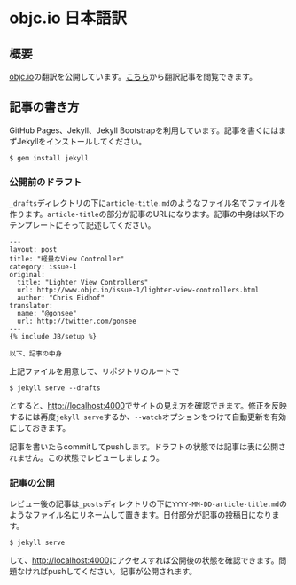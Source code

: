# objc.io 日本語訳

## 概要

[objc.io](http://www.objc.io)の翻訳を公開しています。[こちら](http://objc-ja.github.io)から翻訳記事を閲覧できます。

## 記事の書き方

GitHub Pages、Jekyll、Jekyll Bootstrapを利用しています。記事を書くにはまずJekyllをインストールしてください。

```
$ gem install jekyll
```

### 公開前のドラフト

`_drafts`ディレクトリの下に`article-title.md`のようなファイル名でファイルを作ります。`article-title`の部分が記事のURLになります。記事の中身は以下のテンプレートにそって記述してください。

```
---
layout: post
title: "軽量なView Controller"
category: issue-1
original:
  title: "Lighter View Controllers"
  url: http://www.objc.io/issue-1/lighter-view-controllers.html
  author: "Chris Eidhof"
translator:
  name: "@gonsee"
  url: http://twitter.com/gonsee
---
{% include JB/setup %}

以下、記事の中身
```

上記ファイルを用意して、リポジトリのルートで

```
$ jekyll serve --drafts
```

とすると、[http://localhost:4000](http://localhost:4000)でサイトの見え方を確認できます。修正を反映するには再度`jekyll serve`するか、`--watch`オプションをつけて自動更新を有効にしておきます。

記事を書いたらcommitしてpushします。ドラフトの状態では記事は表に公開されません。この状態でレビューしましょう。

### 記事の公開

レビュー後の記事は`_posts`ディレクトリの下に`YYYY-MM-DD-article-title.md`のようなファイル名にリネームして置きます。日付部分が記事の投稿日になります。

```
$ jekyll serve
```

して、[http://localhost:4000](http://localhost:4000)にアクセスすれば公開後の状態を確認できます。問題なければpushしてください。記事が公開されます。